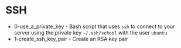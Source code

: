 # SSH

- 0-use_a_private_key - Bash script that uses `ssh` to connect to your server using the private key `~/.ssh/school` with the user `ubuntu`
- 1-create_ssh_key_pair - Create an RSA key pair
